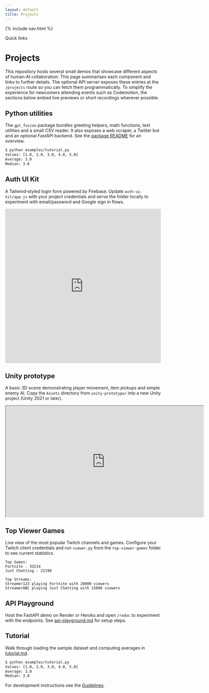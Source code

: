 ```yaml
---
layout: default
title: Projects
---
```


<!--
Plan:
1. Provide inline demo snippets for the Python utilities and tutorial sections.
2. Keep the existing iframes for other projects.
-->

{% include nav.html %}

<div id="toc">
  <p class="toc-title">Quick links</p>
</div>

# Projects

This repository hosts several small demos that showcase different aspects of human‑AI collaboration. This page summarises each component and links to further details. The optional API server exposes these entries at the `/projects` route so you can fetch them programmatically. To simplify the experience for newcomers attending events such as Codemotion, the sections below embed live previews or short recordings wherever possible.

## Python utilities

The `gpt_fusion` package bundles greeting helpers, math functions, text utilities and a small CSV reader. It also exposes a web scraper, a Twitter bot and an optional FastAPI backend. See the [package README](../README.md#project-layout) for an overview.

```bash
$ python examples/tutorial.py
Values: [1.0, 2.0, 3.0, 4.0, 5.0]
Average: 3.0
Median: 3.0
```

## Auth UI Kit

A Tailwind‑styled login form powered by Firebase. Update `auth-ui-kit/app.js` with your project credentials and serve the folder locally to experiment with email/password and Google sign in flows.

<div class="preview">
  <iframe src="https://codesandbox.io/embed/github/costasford/gpt-fusion/tree/main/auth-ui-kit?fontsize=14&hidenavigation=1"
          style="width:100%; height:500px; border:0; border-radius:4px; overflow:hidden;"
          title="Auth UI live preview"
          allow="accelerometer; ambient-light-sensor; camera; encrypted-media; geolocation; gyroscope; hid; microphone; midi; payment; usb; vr; xr-spatial-tracking"
          sandbox="allow-forms allow-modals allow-popups allow-presentation allow-same-origin allow-scripts">
  </iframe>
</div>

## Unity prototype

A basic 3D scene demonstrating player movement, item pickups and simple enemy AI. Copy the `Assets` directory from `unity-prototype/` into a new Unity project (Unity 2021 or later).

<div class="preview">
  <iframe src="https://play.unity.com/mg/other/unity-webgl" width="640" height="360" allowfullscreen loading="lazy" title="Unity WebGL demo"></iframe>
</div>

## Top Viewer Games

Live view of the most popular Twitch channels and games. Configure your Twitch
client credentials and run `viewer.py` from the `top-viewer-games` folder to see
current statistics.

```text
Top Games:
Fortnite - 33214
Just Chatting - 22190

Top Streams:
Streamer123 playing Fortnite with 20000 viewers
StreamerABC playing Just Chatting with 15000 viewers
```
## API Playground

Host the FastAPI demo on Render or Heroku and open `/redoc` to experiment with the endpoints. See [api-playground.md](api-playground.md) for setup steps.


## Tutorial

Walk through loading the sample dataset and computing averages in [tutorial.md](tutorial.md).

```bash
$ python examples/tutorial.py
Values: [1.0, 2.0, 3.0, 4.0, 5.0]
Average: 3.0
Median: 3.0
```

For development instructions see the [Guidelines](guidelines.md).

<script src="assets/js/bundle.js"></script>
